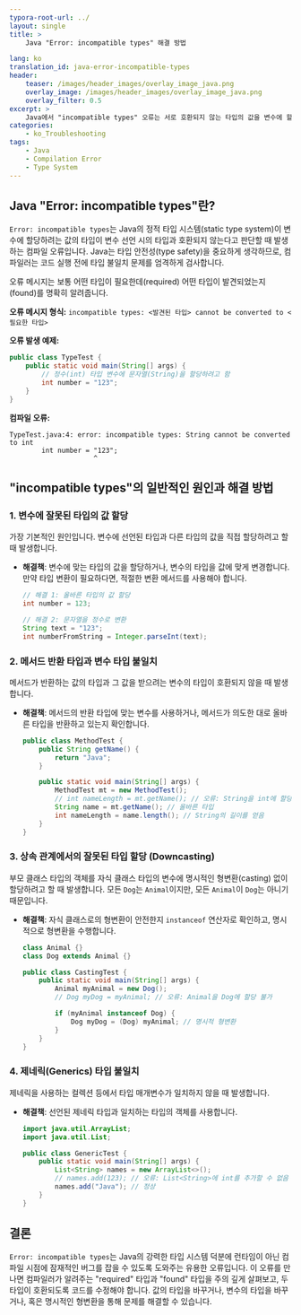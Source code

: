 ```yaml
---
typora-root-url: ../
layout: single
title: >
    Java "Error: incompatible types" 해결 방법

lang: ko
translation_id: java-error-incompatible-types
header:
    teaser: /images/header_images/overlay_image_java.png
    overlay_image: /images/header_images/overlay_image_java.png
    overlay_filter: 0.5
excerpt: >
    Java에서 "incompatible types" 오류는 서로 호환되지 않는 타입의 값을 변수에 할당하거나 메서드에 전달하려고 할 때 발생하는 컴파일 오류입니다. 이 글에서는 원인과 해결 방법을 알아봅니다.
categories:
    - ko_Troubleshooting
tags:
    - Java
    - Compilation Error
    - Type System
---
```


## Java "Error: incompatible types"란?

`Error: incompatible types`는 Java의 정적 타입 시스템(static type system)이 변수에 할당하려는 값의 타입이 변수 선언 시의 타입과 호환되지 않는다고 판단할 때 발생하는 컴파일 오류입니다. Java는 타입 안전성(type safety)을 중요하게 생각하므로, 컴파일러는 코드 실행 전에 타입 불일치 문제를 엄격하게 검사합니다.

오류 메시지는 보통 어떤 타입이 필요한데(required) 어떤 타입이 발견되었는지(found)를 명확히 알려줍니다.

**오류 메시지 형식:**
`incompatible types: <발견된 타입> cannot be converted to <필요한 타입>`

**오류 발생 예제:**
```java
public class TypeTest {
    public static void main(String[] args) {
        // 정수(int) 타입 변수에 문자열(String)을 할당하려고 함
        int number = "123"; 
    }
}
```

**컴파일 오류:**
```
TypeTest.java:4: error: incompatible types: String cannot be converted to int
        int number = "123";
                     ^
```

## "incompatible types"의 일반적인 원인과 해결 방법

### 1. 변수에 잘못된 타입의 값 할당

가장 기본적인 원인입니다. 변수에 선언된 타입과 다른 타입의 값을 직접 할당하려고 할 때 발생합니다.

-   **해결책**: 변수에 맞는 타입의 값을 할당하거나, 변수의 타입을 값에 맞게 변경합니다. 만약 타입 변환이 필요하다면, 적절한 변환 메서드를 사용해야 합니다.
    ```java
    // 해결 1: 올바른 타입의 값 할당
    int number = 123;

    // 해결 2: 문자열을 정수로 변환
    String text = "123";
    int numberFromString = Integer.parseInt(text);
    ```

### 2. 메서드 반환 타입과 변수 타입 불일치

메서드가 반환하는 값의 타입과 그 값을 받으려는 변수의 타입이 호환되지 않을 때 발생합니다.

-   **해결책**: 메서드의 반환 타입에 맞는 변수를 사용하거나, 메서드가 의도한 대로 올바른 타입을 반환하고 있는지 확인합니다.
    ```java
    public class MethodTest {
        public String getName() {
            return "Java";
        }

        public static void main(String[] args) {
            MethodTest mt = new MethodTest();
            // int nameLength = mt.getName(); // 오류: String을 int에 할당 불가
            String name = mt.getName(); // 올바른 타입
            int nameLength = name.length(); // String의 길이를 얻음
        }
    }
    ```

### 3. 상속 관계에서의 잘못된 타입 할당 (Downcasting)

부모 클래스 타입의 객체를 자식 클래스 타입의 변수에 명시적인 형변환(casting) 없이 할당하려고 할 때 발생합니다. 모든 `Dog`는 `Animal`이지만, 모든 `Animal`이 `Dog`는 아니기 때문입니다.

-   **해결책**: 자식 클래스로의 형변환이 안전한지 `instanceof` 연산자로 확인하고, 명시적으로 형변환을 수행합니다.
    ```java
    class Animal {}
    class Dog extends Animal {}

    public class CastingTest {
        public static void main(String[] args) {
            Animal myAnimal = new Dog();
            // Dog myDog = myAnimal; // 오류: Animal을 Dog에 할당 불가

            if (myAnimal instanceof Dog) {
                Dog myDog = (Dog) myAnimal; // 명시적 형변환
            }
        }
    }
    ```

### 4. 제네릭(Generics) 타입 불일치

제네릭을 사용하는 컬렉션 등에서 타입 매개변수가 일치하지 않을 때 발생합니다.

-   **해결책**: 선언된 제네릭 타입과 일치하는 타입의 객체를 사용합니다.
    ```java
    import java.util.ArrayList;
    import java.util.List;

    public class GenericTest {
        public static void main(String[] args) {
            List<String> names = new ArrayList<>();
            // names.add(123); // 오류: List<String>에 int를 추가할 수 없음
            names.add("Java"); // 정상
        }
    }
    ```

## 결론

`Error: incompatible types`는 Java의 강력한 타입 시스템 덕분에 런타임이 아닌 컴파일 시점에 잠재적인 버그를 잡을 수 있도록 도와주는 유용한 오류입니다. 이 오류를 만나면 컴파일러가 알려주는 "required" 타입과 "found" 타입을 주의 깊게 살펴보고, 두 타입이 호환되도록 코드를 수정해야 합니다. 값의 타입을 바꾸거나, 변수의 타입을 바꾸거나, 혹은 명시적인 형변환을 통해 문제를 해결할 수 있습니다.

